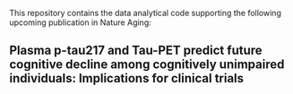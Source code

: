This repository contains the data analytical code supporting the following upcoming publication in Nature Aging:

## Plasma p-tau217 and Tau-PET predict future cognitive decline among cognitively unimpaired individuals: Implications for clinical trials


